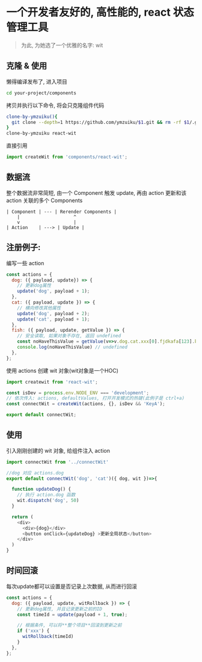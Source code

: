 # 一个开发者友好的, 高性能的, react 状态管理工具

> 为此, 为她选了一个优雅的名字: wit

## 克隆 & 使用

懒得编译发布了, 进入项目

```sh
cd your-project/components
```

拷贝并执行以下命令, 将会只克隆组件代码

```sh
clone-by-ymzuiku(){
  git clone --depth=1 https://github.com/ymzuiku/$1.git && rm -rf $1/.git $1/.gitignore
}
clone-by-ymzuiku react-wit
```

直接引用

```js
import createWit from 'components/react-wit';
```

## 数据流

整个数据流非常简短, 由一个 Component 触发 update, 再由 action 更新和该 action 关联的多个 Components

```
| Component | --- | Rerender Components |
    |                    ^
    v                    |
| Action    | ---> | Update |
```

## 注册例子:

编写一些 action

```js
const actions = {
  dog: ({ payload, update}) => {
    // 更新dog属性
    update('dog', payload + 1);
  },
  cat: ({ payload, update }) => {
    // 横向修改其他属性
    update('dog', payload + 2);
    update('cat', payload + 1);
  },
  fish: ({ payload, update, getValue }) => {
    // 安全读取, 如果对象不存在, 返回 undefined
    const noHaveThisValue = getValue(v=>v.dog.cat.xxx[0].fjdkafa[123].bb)
    console.log(noHaveThisValue) // undefined
  },
};
```

使用 actions 创建 wit 对象(wit对象是一个HOC)

```js
import createwit from 'react-wit';

const isDev = process.env.NODE_ENV === 'development';
// 依次传入: actions, defaultValues, 打开开发模式的热键(此例子是 ctrl+a)
const connectWit = createWit(actions, {}, isDev && 'KeyA');

export default connectWit;
```

## 使用

引入刚刚创建的 wit 对象, 给组件注入 action 

```js
import connectWit from '../connectWit'

//dog 对应 actions.dog
export default connectWit('dog', 'cat')({ dog, wit })=>{

  function updateDog() {
    // 执行 action.dog 函数
    wit.dispatch('dog', 50)
  }

  return (
    <div>
      <div>{dog}</div>
      <button onClick={updateDog} >更新全局状态</button>
    </div>
  )
}
```

## 时间回滚

每次update都可以设置是否记录上次数据, 从而进行回滚

```js
const actions = {
  dog: ({ payload, update, witRollback }) => {
    // 更新dog属性, 并且记录更新之前的ID
    const timeId = update(payload + 1, true);

    // 根据条件, 可以将**整个项目**回滚到更新之前
    if ('xxx') {
      witRollback(timeId)
    }
  },
};
```
